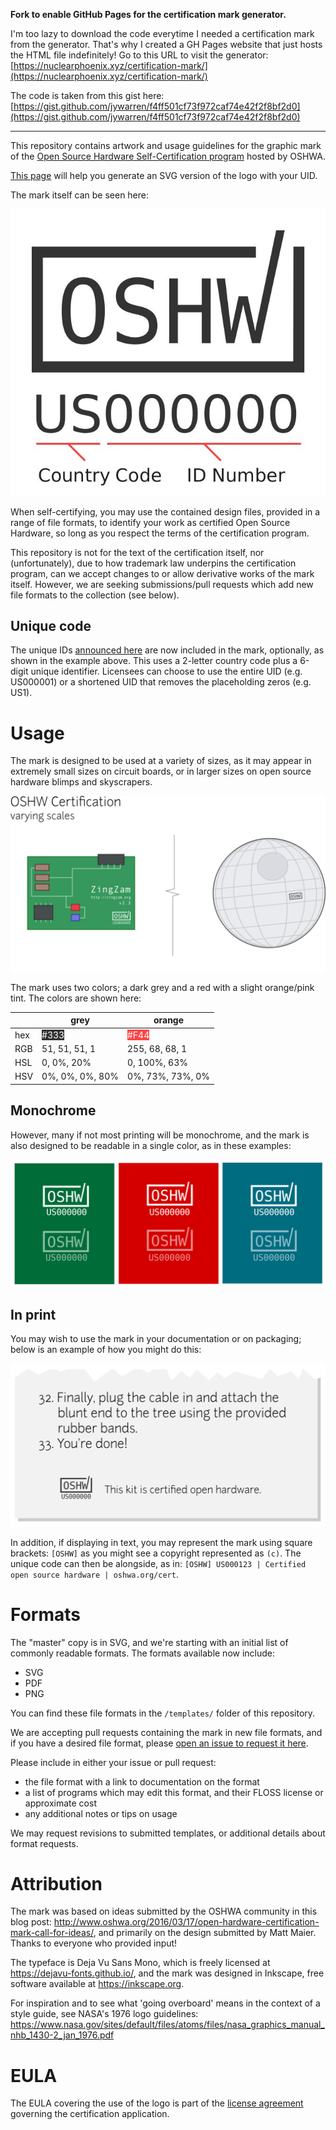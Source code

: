 **Fork to enable GitHub Pages for the certification mark generator.**

I'm too lazy to download the code everytime I needed a certification mark from the generator. That's why I created a GH Pages website that just hosts the HTML file indefinitely! Go to this URL to visit the generator: [https://nuclearphoenix.xyz/certification-mark/](https://nuclearphoenix.xyz/certification-mark/)

The code is taken from this gist here: [https://gist.github.com/jywarren/f4ff501cf73f972caf74e42f2f8bf2d0](https://gist.github.com/jywarren/f4ff501cf73f972caf74e42f2f8bf2d0)

---

This repository contains artwork and usage guidelines for the graphic mark of the [Open Source Hardware Self-Certification program](https://certification.oshwa.org/) hosted by OSHWA.

[This page](http://bl.ocks.org/jywarren/f4ff501cf73f972caf74e42f2f8bf2d0) will help you generate an SVG version of the logo with your UID. 

The mark itself can be seen here:

![example mark](artwork/oshwacert8dig.jpg)

When self-certifying, you may use the contained design files, provided in a range of file formats, to identify your work as certified Open Source Hardware, so long as you respect the terms of the certification program.

This repository is not for the text of the certification itself, nor (unfortunately), due to how trademark law underpins the certification program, can we accept changes to or allow derivative works of the mark itself. However, we are seeking submissions/pull requests which add new file formats to the collection (see below).


## Unique code

The unique IDs [announced here](https://www.oshwa.org/2016/10/07/announcing-the-oshwa-open-source-hardware-certification-program/) are now included in the mark, optionally, as shown in the example above. This uses a 2-letter country code plus a 6-digit unique identifier. Licensees can choose to use the entire UID (e.g. US000001) or a shortened UID that removes the placeholding zeros (e.g. US1).


# Usage

The mark is designed to be used at a variety of sizes, as it may appear in extremely small sizes on circuit boards, or in larger sizes on open source hardware blimps and skyscrapers.

![varying sizes](artwork/sizes.png)

The mark uses two colors; a dark grey and a red with a slight orange/pink tint. The colors are shown here:

|      | grey             | orange           |
|------|------------------|------------------|
| hex  | <span style="color: white; background: #333;">#333</span> | <span style="color: white; background: #F44;">#F44</span> |
| RGB  | 51, 51, 51, 1    | 255, 68, 68, 1   |
| HSL  | 0, 0%, 20%       | 0, 100%, 63%     |
| HSV  | 0%, 0%, 0%, 80%  | 0%, 73%, 73%, 0% |


## Monochrome

However, many if not most printing will be monochrome, and the mark is also designed to be readable in a single color, as in these examples:

![monochrome variations](artwork/monochrome.png)


## In print

You may wish to use the mark in your documentation or on packaging; below is an example of how you might do this:

![instructions](artwork/instructions.png)

In addition, if displaying in text, you may represent the mark using square brackets: `[OSHW]` as you might see a copyright represented as `(c)`. The unique code can then be alongside, as in: `[OSHW] US000123 | Certified open source hardware | oshwa.org/cert`.


# Formats

The "master" copy is in SVG, and we're starting with an initial list of commonly readable formats. The formats available now include:

- SVG
- PDF
- PNG

You can find these file formats in the `/templates/` folder of this repository.

We are accepting pull requests containing the mark in new file formats, and if you have a desired file format, please [open an issue to request it here](https://github.com/oshwa/certification-mark/issues/new).

Please include in either your issue or pull request:

* the file format with a link to documentation on the format
* a list of programs which may edit this format, and their FLOSS license or approximate cost
* any additional notes or tips on usage

We may request revisions to submitted templates, or additional details about format requests.


# Attribution

The mark was based on ideas submitted by the OSHWA community in this blog post: http://www.oshwa.org/2016/03/17/open-hardware-certification-mark-call-for-ideas/, and primarily on the design submitted by Matt Maier. Thanks to everyone who provided input!

The typeface is Deja Vu Sans Mono, which is freely licensed at https://dejavu-fonts.github.io/, and the mark was designed in Inkscape, free software available at https://inkscape.org.

For inspiration and to see what 'going overboard' means in the context of a style guide, see NASA's 1976 logo guidelines: https://www.nasa.gov/sites/default/files/atoms/files/nasa_graphics_manual_nhb_1430-2_jan_1976.pdf

# EULA

The EULA covering the use of the logo is part of the [license agreement](https://certification.oshwa.org/license-agreement.html) governing the certification application.
